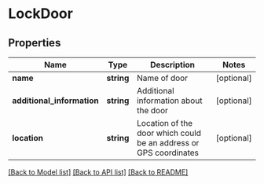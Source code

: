 # LockDoor

## Properties
Name | Type | Description | Notes
------------ | ------------- | ------------- | -------------
**name** | **string** | Name of door | [optional] 
**additional_information** | **string** | Additional information about the door | [optional] 
**location** | **string** | Location of the door which could be an address or GPS coordinates | [optional] 

[[Back to Model list]](../README.md#documentation-for-models) [[Back to API list]](../README.md#documentation-for-api-endpoints) [[Back to README]](../README.md)


